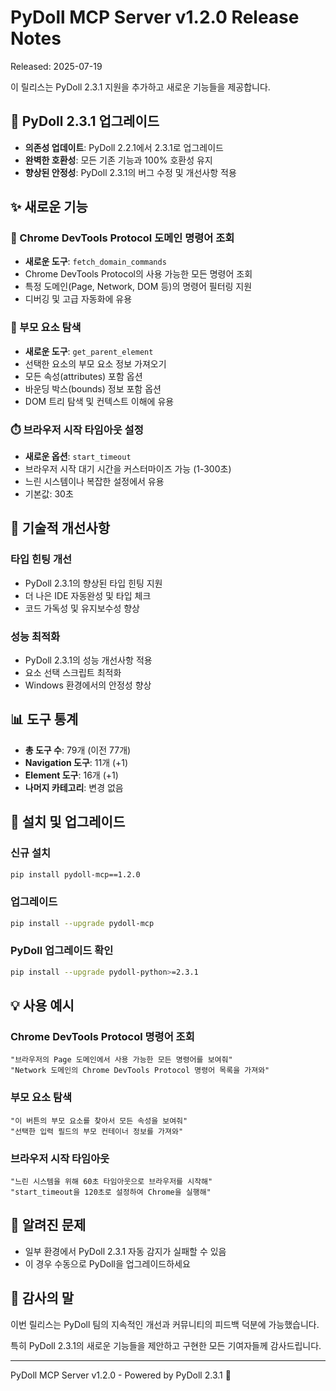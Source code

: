 # PyDoll MCP Server v1.2.0 Release Notes

Released: 2025-07-19

이 릴리스는 PyDoll 2.3.1 지원을 추가하고 새로운 기능들을 제공합니다.

## 🚀 PyDoll 2.3.1 업그레이드

- **의존성 업데이트**: PyDoll 2.2.1에서 2.3.1로 업그레이드
- **완벽한 호환성**: 모든 기존 기능과 100% 호환성 유지
- **향상된 안정성**: PyDoll 2.3.1의 버그 수정 및 개선사항 적용

## ✨ 새로운 기능

### 🔧 Chrome DevTools Protocol 도메인 명령어 조회
- **새로운 도구**: `fetch_domain_commands`
- Chrome DevTools Protocol의 사용 가능한 모든 명령어 조회
- 특정 도메인(Page, Network, DOM 등)의 명령어 필터링 지원
- 디버깅 및 고급 자동화에 유용

### 🎯 부모 요소 탐색
- **새로운 도구**: `get_parent_element`
- 선택한 요소의 부모 요소 정보 가져오기
- 모든 속성(attributes) 포함 옵션
- 바운딩 박스(bounds) 정보 포함 옵션
- DOM 트리 탐색 및 컨텍스트 이해에 유용

### ⏱️ 브라우저 시작 타임아웃 설정
- **새로운 옵션**: `start_timeout`
- 브라우저 시작 대기 시간을 커스터마이즈 가능 (1-300초)
- 느린 시스템이나 복잡한 설정에서 유용
- 기본값: 30초

## 🔄 기술적 개선사항

### 타입 힌팅 개선
- PyDoll 2.3.1의 향상된 타입 힌팅 지원
- 더 나은 IDE 자동완성 및 타입 체크
- 코드 가독성 및 유지보수성 향상

### 성능 최적화
- PyDoll 2.3.1의 성능 개선사항 적용
- 요소 선택 스크립트 최적화
- Windows 환경에서의 안정성 향상

## 📊 도구 통계

- **총 도구 수**: 79개 (이전 77개)
- **Navigation 도구**: 11개 (+1)
- **Element 도구**: 16개 (+1)
- **나머지 카테고리**: 변경 없음

## 🔧 설치 및 업그레이드

### 신규 설치
```bash
pip install pydoll-mcp==1.2.0
```

### 업그레이드
```bash
pip install --upgrade pydoll-mcp
```

### PyDoll 업그레이드 확인
```bash
pip install --upgrade pydoll-python>=2.3.1
```

## 💡 사용 예시

### Chrome DevTools Protocol 명령어 조회
```
"브라우저의 Page 도메인에서 사용 가능한 모든 명령어를 보여줘"
"Network 도메인의 Chrome DevTools Protocol 명령어 목록을 가져와"
```

### 부모 요소 탐색
```
"이 버튼의 부모 요소를 찾아서 모든 속성을 보여줘"
"선택한 입력 필드의 부모 컨테이너 정보를 가져와"
```

### 브라우저 시작 타임아웃
```
"느린 시스템을 위해 60초 타임아웃으로 브라우저를 시작해"
"start_timeout을 120초로 설정하여 Chrome을 실행해"
```

## 🐛 알려진 문제

- 일부 환경에서 PyDoll 2.3.1 자동 감지가 실패할 수 있음
- 이 경우 수동으로 PyDoll을 업그레이드하세요

## 🙏 감사의 말

이번 릴리스는 PyDoll 팀의 지속적인 개선과 커뮤니티의 피드백 덕분에 가능했습니다.

특히 PyDoll 2.3.1의 새로운 기능들을 제안하고 구현한 모든 기여자들께 감사드립니다.

---

PyDoll MCP Server v1.2.0 - Powered by PyDoll 2.3.1 🚀